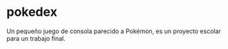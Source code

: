# pokedex
Un pequeño juego de consola parecido a Pokémon, es un proyecto escolar para un trabajo final.
